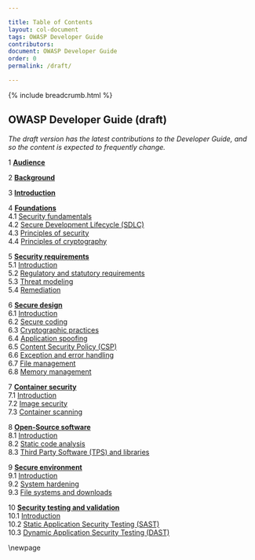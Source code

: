 ```yaml
---

title: Table of Contents
layout: col-document
tags: OWASP Developer Guide
contributors:
document: OWASP Developer Guide
order: 0
permalink: /draft/

---
```


{% include breadcrumb.html %}

## OWASP Developer Guide (draft)

_The draft version has the latest contributions to the Developer Guide,
and so the content is expected to frequently change._

1 **[Audience](#audience)**

2 **[Background](#background)**

3 **[Introduction](#introduction)**

4 **[Foundations](#foundations)**  
4.1 [Security fundamentals](#security-fundamentals)  
4.2 [Secure Development Lifecycle (SDLC)](#secure-development-lifecycle)  
4.3 [Principles of security](#principles-of-security)  
4.4 [Principles of cryptography](#principles-of-cryptography)  

5 **[Security requirements](#security-requirements)**  
5.1 [Introduction](#introduction-to-security-requirements)  
5.2 [Regulatory and statutory requirements](#regulatory-and-statutory-requirements)  
5.3 [Threat modeling](#threat-modeling)  
5.4 [Remediation](#remediation)  

6 **[Secure design](#secure-design)**  
6.1 [Introduction](#introduction-to-secure-design)  
6.2 [Secure coding](#secure-coding)  
6.3 [Cryptographic practices](#cryptographic-practices)  
6.4 [Application spoofing](#application-spoofing)  
6.5 [Content Security Policy (CSP)](#content-security-policy)  
6.6 [Exception and error handling](#exception-and-error-handling)  
6.7 [File management](#file-management)  
6.8 [Memory management](#memory-management)  

7 **[Container security](#container-security)**  
7.1 [Introduction](#introduction-to-container-security)  
7.2 [Image security](#image-security)  
7.3 [Container scanning](#container-scanning)  

8 **[Open-Source software](#open-source-software)**  
8.1 [Introduction](#introduction-to-open-source-software)  
8.2 [Static code analysis](#static-code-analysis)  
8.3 [Third Party Software (TPS) and libraries](#third-party-software-and-libraries)  

9 **[Secure environment](#secure-environment)**  
9.1 [Introduction](#introduction-to-secure-environment)  
9.2 [System hardening](#system-hardening)  
9.3 [File systems and downloads](#file-systems-and-downloads)  

10 **[Security testing and validation](#security-testing-and-validation)**  
10.1 [Introduction](#introduction-to-security-testing-and-validation)  
10.2 [Static Application Security Testing (SAST)](#static-application-security-testing)  
10.3 [Dynamic Application Security Testing (DAST)](#dynamic-application-security-testing)  

\newpage
